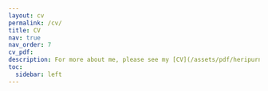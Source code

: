 ```yaml
---
layout: cv
permalink: /cv/
title: CV
nav: true
nav_order: 7
cv_pdf: 
description: For more about me, please see my [CV](/assets/pdf/heripurnawan_CV.pdf).
toc:
  sidebar: left
---
```

